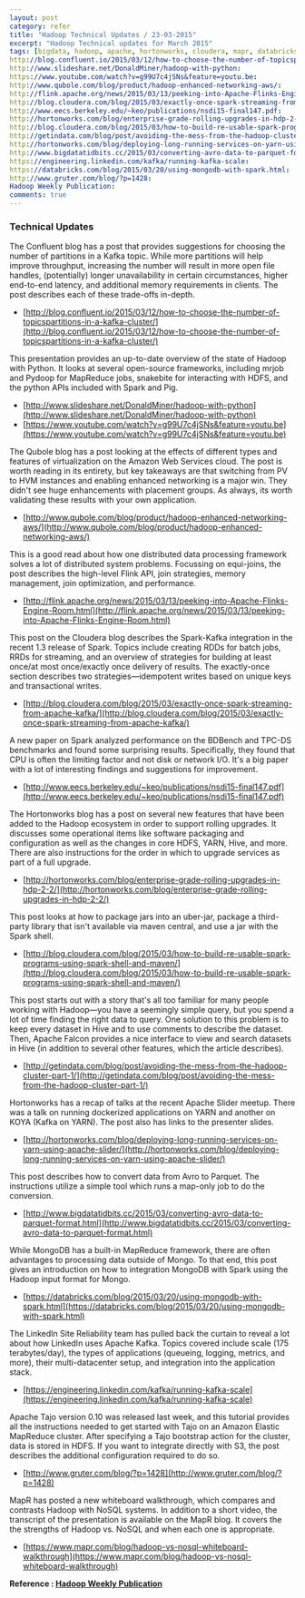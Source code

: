 ```yaml
---
layout: post
category: refer
title: "Hadoop Technical Updates / 23-03-2015"
excerpt: "Hadoop Technical updates for March 2015"
tags: [bigdata, hadoop, apache, hortonworks, cloudera, mapr, databricks, spark]
http://blog.confluent.io/2015/03/12/how-to-choose-the-number-of-topicspartitions-in-a-kafka-cluster/:
http://www.slideshare.net/DonaldMiner/hadoop-with-python:
https://www.youtube.com/watch?v=g99U7c4jSNs&feature=youtu.be:
http://www.qubole.com/blog/product/hadoop-enhanced-networking-aws/:
http://flink.apache.org/news/2015/03/13/peeking-into-Apache-Flinks-Engine-Room.html:
http://blog.cloudera.com/blog/2015/03/exactly-once-spark-streaming-from-apache-kafka/:
http://www.eecs.berkeley.edu/~keo/publications/nsdi15-final147.pdf:
http://hortonworks.com/blog/enterprise-grade-rolling-upgrades-in-hdp-2-2/:
http://blog.cloudera.com/blog/2015/03/how-to-build-re-usable-spark-programs-using-spark-shell-and-maven/:
http://getindata.com/blog/post/avoiding-the-mess-from-the-hadoop-cluster-part-1/:
http://hortonworks.com/blog/deploying-long-running-services-on-yarn-using-apache-slider/:
http://www.bigdatatidbits.cc/2015/03/converting-avro-data-to-parquet-format.html:
https://engineering.linkedin.com/kafka/running-kafka-scale:
https://databricks.com/blog/2015/03/20/using-mongodb-with-spark.html:
http://www.gruter.com/blog/?p=1428:
Hadoop Weekly Publication:
comments: true
---
```


### Technical Updates

The Confluent blog has a post that provides suggestions for choosing the number of partitions in a Kafka topic. While more partitions will help improve throughput, increasing the number will result in more open file handles, (potentially) longer unavailability in certain circumstances, higher end-to-end latency, and additional memory requirements in clients. The post describes each of these trade-offs in-depth.

- [http://blog.confluent.io/2015/03/12/how-to-choose-the-number-of-topicspartitions-in-a-kafka-cluster/](http://blog.confluent.io/2015/03/12/how-to-choose-the-number-of-topicspartitions-in-a-kafka-cluster/)


This presentation provides an up-to-date overview of the state of Hadoop with Python. It looks at several open-source frameworks, including mrjob and Pydoop for MapReduce jobs, snakebite for interacting with HDFS, and the python APIs included with Spark and Pig.

- [http://www.slideshare.net/DonaldMiner/hadoop-with-python](http://www.slideshare.net/DonaldMiner/hadoop-with-python)
- [https://www.youtube.com/watch?v=g99U7c4jSNs&feature=youtu.be](https://www.youtube.com/watch?v=g99U7c4jSNs&feature=youtu.be)


The Qubole blog has a post looking at the effects of different types and features of virtualization on the Amazon Web Services cloud. The post is worth reading in its entirety, but key takeaways are that switching from PV to HVM instances and enabling enhanced networking is a major win. They didn't see huge enhancements with placement groups. As always, its worth validating these results with your own application.

- [http://www.qubole.com/blog/product/hadoop-enhanced-networking-aws/](http://www.qubole.com/blog/product/hadoop-enhanced-networking-aws/)


This is a good read about how one distributed data processing framework solves a lot of distributed system problems. Focussing on equi-joins, the post describes the high-level Flink API, join strategies, memory management, join optimization, and performance.

- [http://flink.apache.org/news/2015/03/13/peeking-into-Apache-Flinks-Engine-Room.html](http://flink.apache.org/news/2015/03/13/peeking-into-Apache-Flinks-Engine-Room.html)


This post on the Cloudera blog describes the Spark-Kafka integration in the recent 1.3 release of Spark. Topics include creating RDDs for batch jobs, RRDs for streaming, and an overview of strategies for building at least once/at most once/exactly once delivery of results. The exactly-once section describes two strategies—idempotent writes based on unique keys and transactional writes.

- [http://blog.cloudera.com/blog/2015/03/exactly-once-spark-streaming-from-apache-kafka/](http://blog.cloudera.com/blog/2015/03/exactly-once-spark-streaming-from-apache-kafka/)


A new paper on Spark analyzed performance on the BDBench and TPC-DS benchmarks and found some surprising results. Specifically, they found that CPU is often the limiting factor and not disk or network I/O. It's a big paper with a lot of interesting findings and suggestions for improvement.

- [http://www.eecs.berkeley.edu/~keo/publications/nsdi15-final147.pdf](http://www.eecs.berkeley.edu/~keo/publications/nsdi15-final147.pdf)


The Hortonworks blog has a post on several new features that have been added to the Hadoop ecosystem in order to support rolling upgrades. It discusses some operational items like software packaging and configuration as well as the changes in core HDFS, YARN, Hive, and more. There are also instructions for the order in which to upgrade services as part of a full upgrade.

- [http://hortonworks.com/blog/enterprise-grade-rolling-upgrades-in-hdp-2-2/](http://hortonworks.com/blog/enterprise-grade-rolling-upgrades-in-hdp-2-2/)


This post looks at how to package jars into an uber-jar, package a third-party library that isn't available via maven central, and use a jar with the Spark shell.

- [http://blog.cloudera.com/blog/2015/03/how-to-build-re-usable-spark-programs-using-spark-shell-and-maven/](http://blog.cloudera.com/blog/2015/03/how-to-build-re-usable-spark-programs-using-spark-shell-and-maven/)


This post starts out with a story that's all too familiar for many people working with Hadoop—you have a seemingly simple query, but you spend a lot of time finding the right data to query. One solution to this problem is to keep every dataset in Hive and to use comments to describe the dataset. Then, Apache Falcon provides a nice interface to view and search datasets in Hive (in addition to several other features, which the article describes).

- [http://getindata.com/blog/post/avoiding-the-mess-from-the-hadoop-cluster-part-1/](http://getindata.com/blog/post/avoiding-the-mess-from-the-hadoop-cluster-part-1/)


Hortonworks has a recap of talks at the recent Apache Slider meetup. There was a talk on running dockerized applications on YARN and another on KOYA (Kafka on YARN). The post also has links to the presenter slides.

- [http://hortonworks.com/blog/deploying-long-running-services-on-yarn-using-apache-slider/](http://hortonworks.com/blog/deploying-long-running-services-on-yarn-using-apache-slider/)


This post describes how to convert data from Avro to Parquet. The instructions utilize a simple tool which runs a map-only job to do the conversion.

- [http://www.bigdatatidbits.cc/2015/03/converting-avro-data-to-parquet-format.html](http://www.bigdatatidbits.cc/2015/03/converting-avro-data-to-parquet-format.html)


While MongoDB has a built-in MapReduce framework, there are often advantages to processing data outside of Mongo. To that end, this post gives an introduction on how to integration MongoDB with Spark using the Hadoop input format for Mongo.

- [https://databricks.com/blog/2015/03/20/using-mongodb-with-spark.html](https://databricks.com/blog/2015/03/20/using-mongodb-with-spark.html)


The LinkedIn Site Reliability team has pulled back the curtain to reveal a lot about how LinkedIn uses Apache Kafka. Topics covered include scale (175 terabytes/day), the types of applications (queueing, logging, metrics, and more), their multi-datacenter setup, and integration into the application stack.

- [https://engineering.linkedin.com/kafka/running-kafka-scale](https://engineering.linkedin.com/kafka/running-kafka-scale)


Apache Tajo version 0.10 was released last week, and this tutorial provides all the instructions needed to get started with Tajo on an Amazon Elastic MapReduce cluster. After specifying a Tajo bootstrap action for the cluster, data is stored in HDFS. If you want to integrate directly with S3, the post describes the additional configuration required to do so.

- [http://www.gruter.com/blog/?p=1428](http://www.gruter.com/blog/?p=1428)


MapR has posted a new whiteboard walkthrough, which compares and contrasts Hadoop with NoSQL systems. In addition to a short video, the transcript of the presentation is available on the MapR blog. It covers the the strengths of Hadoop vs. NoSQL and when each one is appropriate.

- [https://www.mapr.com/blog/hadoop-vs-nosql-whiteboard-walkthrough](https://www.mapr.com/blog/hadoop-vs-nosql-whiteboard-walkthrough)

**Reference : [Hadoop Weekly Publication](http://hadoopweekly.com)**